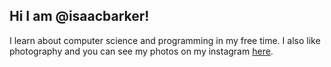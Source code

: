 ## Hi I am @isaacbarker!

I learn about computer science and programming in my free time. I also like photography and you can see my photos on my instagram [here](https://instagram.com/isaacbphotographer).
